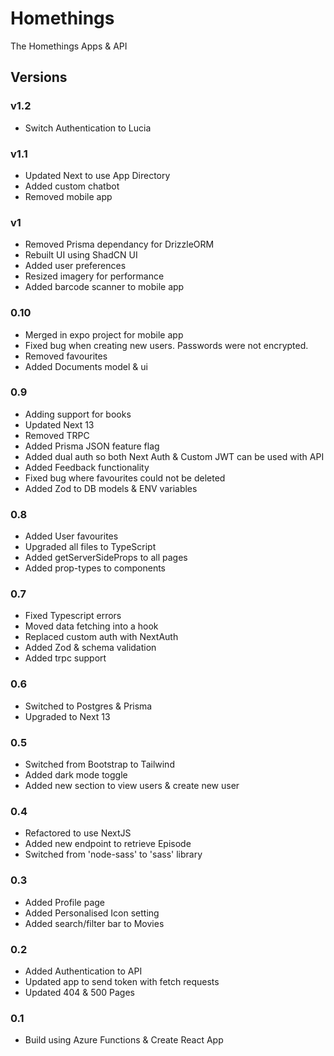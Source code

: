 # Homethings

The Homethings Apps & API

## Versions

### v1.2

- Switch Authentication to Lucia

### v1.1

- Updated Next to use App Directory
- Added custom chatbot
- Removed mobile app

### v1

- Removed Prisma dependancy for DrizzleORM
- Rebuilt UI using ShadCN UI
- Added user preferences
- Resized imagery for performance
- Added barcode scanner to mobile app

### 0.10

- Merged in expo project for mobile app
- Fixed bug when creating new users. Passwords were not encrypted.
- Removed favourites
- Added Documents model & ui

### 0.9

- Adding support for books
- Updated Next 13
- Removed TRPC
- Added Prisma JSON feature flag
- Added dual auth so both Next Auth & Custom JWT can be used with API
- Added Feedback functionality
- Fixed bug where favourites could not be deleted
- Added Zod to DB models & ENV variables

### 0.8

- Added User favourites
- Upgraded all files to TypeScript
- Added getServerSideProps to all pages
- Added prop-types to components

### 0.7

- Fixed Typescript errors
- Moved data fetching into a hook
- Replaced custom auth with NextAuth
- Added Zod & schema validation
- Added trpc support

### 0.6

- Switched to Postgres & Prisma
- Upgraded to Next 13

### 0.5

- Switched from Bootstrap to Tailwind
- Added dark mode toggle
- Added new section to view users & create new user

### 0.4

- Refactored to use NextJS
- Added new endpoint to retrieve Episode
- Switched from 'node-sass' to 'sass' library

### 0.3

- Added Profile page
- Added Personalised Icon setting
- Added search/filter bar to Movies

### 0.2

- Added Authentication to API
- Updated app to send token with fetch requests
- Updated 404 & 500 Pages

### 0.1

- Build using Azure Functions & Create React App
